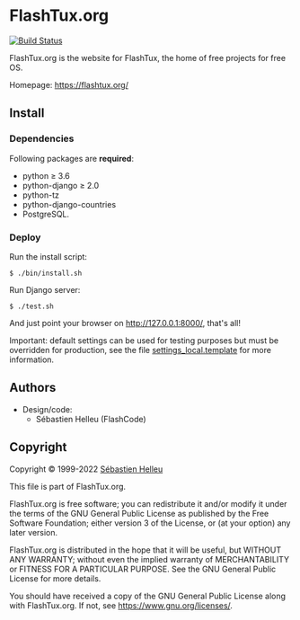 # FlashTux.org

[![Build Status](https://github.com/flashtux/flashtux.org/workflows/CI/badge.svg)](https://github.com/flashtux/flashtux.org/actions?query=workflow%3A%22CI%22)

FlashTux.org is the website for FlashTux, the home of free projects for free OS.

Homepage: https://flashtux.org/

## Install

### Dependencies

Following packages are **required**:

- python ≥ 3.6
- python-django ≥ 2.0
- python-tz
- python-django-countries
- PostgreSQL.

### Deploy

Run the install script:

```
$ ./bin/install.sh
```

Run Django server:

```
$ ./test.sh
```

And just point your browser on http://127.0.0.1:8000/, that's all!

Important: default settings can be used for testing purposes but must be overridden
for production, see the file [settings_local.template](flashtux/settings_local.template) for more information.

## Authors

- Design/code:
  - Sébastien Helleu (FlashCode)

## Copyright

Copyright © 1999-2022 [Sébastien Helleu](https://github.com/flashcode)

This file is part of FlashTux.org.

FlashTux.org is free software; you can redistribute it and/or modify
it under the terms of the GNU General Public License as published by
the Free Software Foundation; either version 3 of the License, or
(at your option) any later version.

FlashTux.org is distributed in the hope that it will be useful,
but WITHOUT ANY WARRANTY; without even the implied warranty of
MERCHANTABILITY or FITNESS FOR A PARTICULAR PURPOSE.  See the
GNU General Public License for more details.

You should have received a copy of the GNU General Public License
along with FlashTux.org.  If not, see <https://www.gnu.org/licenses/>.
